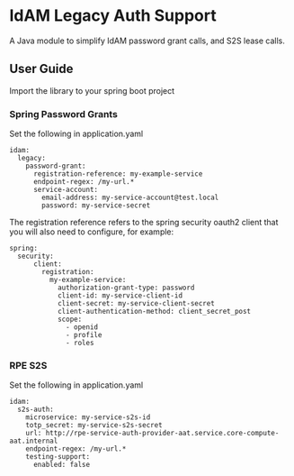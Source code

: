 # IdAM Legacy Auth Support
A Java module to simplify IdAM password grant calls, and S2S lease calls.

## User Guide

Import the library to your spring boot project

### Spring Password Grants

Set the following in application.yaml

```
idam:
  legacy:
    password-grant:
      registration-reference: my-example-service
      endpoint-regex: /my-url.*
      service-account:
        email-address: my-service-account@test.local
        password: my-service-secret
```

The registration reference refers to the spring security oauth2 client that you will also need to configure, for example:
```
spring:
  security:
      client:
        registration:
          my-example-service:
            authorization-grant-type: password
            client-id: my-service-client-id
            client-secret: my-service-client-secret
            client-authentication-method: client_secret_post
            scope:
              - openid
              - profile
              - roles
```

### RPE S2S

Set the following in application.yaml

```
idam:
  s2s-auth:
    microservice: my-service-s2s-id
    totp_secret: my-service-s2s-secret
    url: http://rpe-service-auth-provider-aat.service.core-compute-aat.internal
    endpoint-regex: /my-url.*
    testing-support:
      enabled: false
```